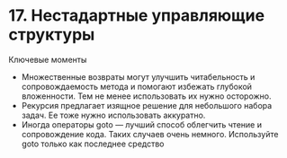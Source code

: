 

# 17. Нестадартные управляющие структуры

Ключевые моменты
* Множественные возвраты могут улучшить читабельность и сопровождаемость метода и помогают избежать глубокой вложенности. Тем не менее использовать их нужно осторожно.
* Рекурсия предлагает изящное решение для небольшого набора задач. Ее тоже нужно использовать аккуратно.
* Иногда операторы goto — лучший способ облегчить чтение и сопровождение кода. Таких случаев очень немного. Используйте goto только как последнее средство
